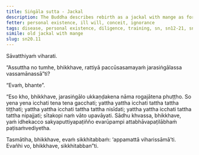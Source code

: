```yaml
---
title: Siṅgāla sutta - Jackal
description: The Buddha describes rebirth as a jackal with mange as fortunate for a certain person who claims to be the Buddha's follower. The Buddha then encourages the bhikkhus to train themselves diligently.
fetter: personal existence, ill will, conceit, ignorance
tags: disease, personal existence, diligence, training, sn, sn12-21, sn20
simile: old jackal with mange
slug: sn20.11
---
```


Sāvatthiyaṁ viharati.

“Assuttha no tumhe, bhikkhave, rattiyā paccūsasamayaṁ jarasiṅgālassa vassamānassā”ti?

“Evaṁ, bhante”.

“Eso kho, bhikkhave, jarasiṅgālo ukkaṇḍakena nāma rogajātena phuṭṭho. So yena yena icchati tena tena gacchati; yattha yattha icchati tattha tattha tiṭṭhati; yattha yattha icchati tattha tattha nisīdati; yattha yattha icchati tattha tattha nipajjati; sītakopi naṁ vāto upavāyati. Sādhu khvassa, bhikkhave, yaṁ idhekacco sakyaputtiyapaṭiñño evarūpampi attabhāvapaṭilābhaṁ paṭisaṁvediyetha.

Tasmātiha, bhikkhave, evaṁ sikkhitabbaṁ: ‘appamattā viharissāmā’ti. Evañhi vo, bhikkhave, sikkhitabban”ti.
